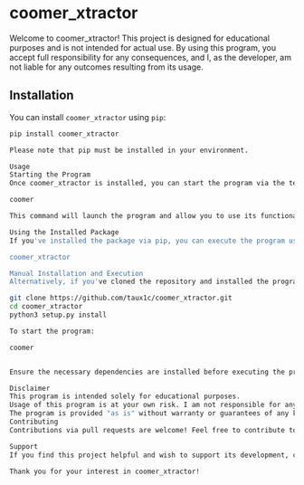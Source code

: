 # coomer_xtractor

Welcome to coomer_xtractor! This project is designed for educational purposes and is not intended for actual use. By using this program, you accept full responsibility for any consequences, and I, as the developer, am not liable for any outcomes resulting from its usage.

## Installation

You can install `coomer_xtractor` using `pip`:

```bash
pip install coomer_xtractor

Please note that pip must be installed in your environment.

Usage
Starting the Program
Once coomer_xtractor is installed, you can start the program via the terminal by typing:

coomer

This command will launch the program and allow you to use its functionalities.

Using the Installed Package
If you've installed the package via pip, you can execute the program using:

coomer_xtractor

Manual Installation and Execution
Alternatively, if you've cloned the repository and installed the program manually, you can run it by following these steps:

git clone https://github.com/taux1c/coomer_xtractor.git
cd coomer_xtractor
python3 setup.py install

To start the program:

coomer


Ensure the necessary dependencies are installed before executing the program.

Disclaimer
This program is intended solely for educational purposes.
Usage of this program is at your own risk. I am not responsible for any consequences resulting from its use.
The program is provided "as is" without warranty or guarantees of any kind.
Contributing
Contributions via pull requests are welcome! Feel free to contribute to the project by making enhancements, fixing issues, or suggesting new features.

Support
If you find this project helpful and wish to support its development, consider donating.

Thank you for your interest in coomer_xtractor!

